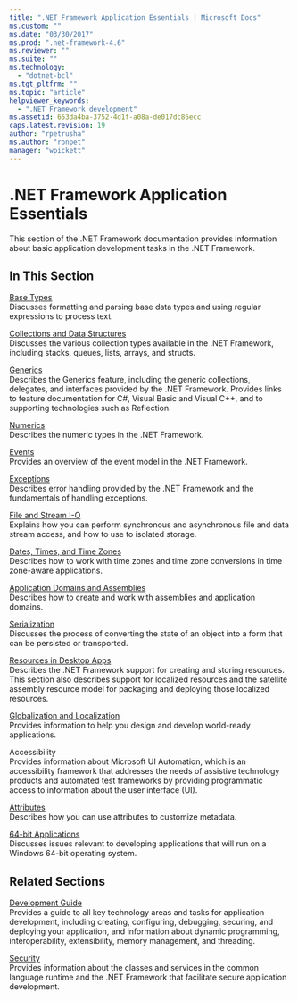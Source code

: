```yaml
---
title: ".NET Framework Application Essentials | Microsoft Docs"
ms.custom: ""
ms.date: "03/30/2017"
ms.prod: ".net-framework-4.6"
ms.reviewer: ""
ms.suite: ""
ms.technology: 
  - "dotnet-bcl"
ms.tgt_pltfrm: ""
ms.topic: "article"
helpviewer_keywords: 
  - ".NET Framework development"
ms.assetid: 653da4ba-3752-4d1f-a08a-de017dc86ecc
caps.latest.revision: 19
author: "rpetrusha"
ms.author: "ronpet"
manager: "wpickett"
---
```

# .NET Framework Application Essentials
This section of the .NET Framework documentation provides information about basic application development tasks in the .NET Framework.  
  
## In This Section  
 [Base Types](../../docs/standard/base-types/working-with-base-types.md)  
 Discusses formatting and parsing base data types and using regular expressions to process text.  
  
 [Collections and Data Structures](../../docs/standard/collections/collections-and-data-structures.md)  
 Discusses the various collection types available in the .NET Framework, including stacks, queues, lists, arrays, and structs.  
  
 [Generics](../../docs/standard/generics/generics.md)  
 Describes the Generics feature, including the generic collections, delegates, and interfaces provided by the .NET Framework. Provides links to feature documentation for C#, Visual Basic and Visual C++, and to supporting technologies such as Reflection.  
  
 [Numerics](../../docs/standard/numerics.md)  
 Describes the numeric types in the .NET Framework.  
  
 [Events](../../docs/standard/events/handling-and-raising-events.md)  
 Provides an overview of the event model in the .NET Framework.  
  
 [Exceptions](../../docs/standard/exceptions/handling-and-throwing-exceptions.md)  
 Describes error handling provided by the .NET Framework and the fundamentals of handling exceptions.  
  
 [File and Stream I-O](../../docs/standard/io/file-and-stream-i-o.md)  
 Explains how you can perform synchronous and asynchronous file and data stream access, and how to use to isolated storage.  
  
 [Dates, Times, and Time Zones](../../docs/standard/datetime/dates-times-and-time-zones.md)  
 Describes how to work with time zones and time zone conversions in time zone-aware applications.  
  
 [Application Domains and Assemblies](../../docs/framework/app-domains/programming-with-application-domains-and-assemblies.md)  
 Describes how to create and work with assemblies and application domains.  
  
 [Serialization](../../docs/framework/serialization/serialization.md)  
 Discusses the process of converting the state of an object into a form that can be persisted or transported.  
  
 [Resources in Desktop Apps](../../docs/framework/resources/resources-in-desktop-apps.md)  
 Describes the .NET Framework support for creating and storing resources. This section also describes support for localized resources and the satellite assembly resource model for packaging and deploying those localized resources.  
  
 [Globalization and Localization](../../docs/standard/globalization-and-localization/globalizing-and-localizing-apps.md)  
 Provides information to help you design and develop world-ready applications.  
  
 Accessibility  
 Provides information about Microsoft UI Automation, which is an accessibility framework that addresses the needs of assistive technology products and automated test frameworks by providing programmatic access to information about the user interface (UI).  
  
 [Attributes](../../docs/standard/attributes/extending-metadata-using-attributes.md)  
 Describes how you can use attributes to customize metadata.  
  
 [64-bit Applications](../../docs/framework/64-bit-apps.md)  
 Discusses issues relevant to developing applications that will run on a Windows 64-bit operating system.  
  
## Related Sections  
 [Development Guide](../../docs/framework/development-guide.md)  
 Provides a guide to all key technology areas and tasks for application development, including creating, configuring, debugging, securing, and deploying your application, and information about dynamic programming, interoperability, extensibility, memory management, and threading.  
  
 [Security](../../docs/standard/security/security.md)  
 Provides information about the classes and services in the common language runtime and the .NET Framework that facilitate secure application development.